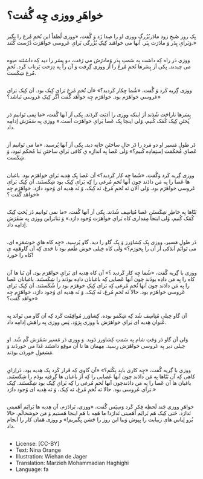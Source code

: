 # خواهَرِ ووزی چِه گُفت؟

##
یِک روز صُبحِ زود مادَربُزُرگِ ووزی او را صِدا زَد وَ گُفت، «ووزی لُطفاً این تُخمِ مُرغ را بِگیر وَبَرایِ پِدَر وَ مادَرَت بِبَر. آنها می خواهَند کِیکِ بُزُرگی بَرایِ عَروسی خواهَرَت دُرُست کُنَند.»

##
ووزی دَر راه کِه داشت بِه سَمتِ پِدَر وَمادرَش می رَفت، دو پِسَر را دید کِه داشتَند میوِه می چیدند. یِکی اَز پِسَرها تُخمِ مُرغ را اَز ووزی گِرِفت وَ آن را بِه دِرَخت پَرتاب کَرد. تُخمِ مُرغ شِکَست.

##
ووزی گِریه کَرد وَ گُفت، «شُما چِکار کَردید؟» «آن تُخمِ مُرغ بَرایِ کِیک بود. آن کِیک بَرایِ عَروسی خواهَرَم بود. خواهَرَم چِه خواهَد گُفت اَگَر کِیکِ عَروسی نَباشَد؟»

##
پِسَرها ناراحَت شُدَند اَز اینکه ووزی را اَذیَت کَردَند. یِکی اَز آنها گُفت، «ما نِمی تَوانیم دَر پُختَنِ کِیک کُمَک کُنیم، وَلی اینجا یِک عَصا بَرایِ خواهَرَت اَست.» ووزی بِه سَفَرَش اِدامِه داد.

##
دَر طولِ مَسیر او دو مَرد را دَر حالِ ساختَنِ خانِه دید. یِکی اَز آنها پُرسید، «ما می تَوانیم اَز عَصایِ مُحکَمَت اِستِفادِه کُنیم؟» وَلی عَصا بِه اَندازِه یِ کافی بَرایِ ساختَنِ بَنا مُحکَم نَبود، وَ شِکَست.

##
ووزی گِریه کَرد وَگُفت، «شُما چِه کار کَردید؟» آن عَصا یِک هِدیه بَرایِ خواهَرَم بود. باغبان ها عَصا را بِه مَن دادَند چون آنها تُخمِ مُرغی را کِه بَرایِ کِیک بود شِکَستَند. آن کِیک بَرایِ عَروسی خواهَرَم بود. وَلی اَلان نَه تُخمِ مُرغ، نَه کِیک، وَ نَه هِدیه ای وُجود دارَد. خواهَرَم چِه خواهَد گُفت ؟»

##
بَنّاها بِه خاطِرِ شِکَستَنِ عَصا مُتِاسِف شُدَند. یِکی اَز آنها گُفت، «ما نمی تَوانیم دَر پُختِ کِیک کُمَک کُنیم، وَلی اینجا مِقداری کاه بَرایِ خواهَرَت وُجود دارَد.» وَ بَنابَراین ووزی بِه سَفَرَش اِدامِه داد.

##
دَر طولِ مَسیر، ووزی یِک کِشاوَرز وَ یِک گاو را دید. گاو پُرسید، «چِه کاه هایِ خوشمَزِه ای، می تَوانَم اَندَکی اَز آن را بِخورَم؟» وَلی کاه خِیلی خوش طَعم بود تا حَدی کِه آن گاوهَمِه یِ کاه را خورد!

##
ووزی با گِریه گُفت، «شُما چِه کار کَردید ؟» آن کاه هِدیه ای بَرایِ خواهَرَم بود. آن بَنا ها آن کاه را بِه مَن دادِه بودَند چون آنها عَصایی کِه باغبانان دادِه بودَند را شِکَستَند. باغبانان عَصا را بِه مَن دادَند چون آنها تُخمِ مُرغی کِه بَرایِ کِیکِ خوهَرَم بود را شُکَستَند. آن کِیک بَرایِ عَروسی خواهَرَم بود. حالا نَه تُخمِ مُرغ، نَه کِیک، وَ نَه هِدیه ای وُجود دارَد، خواهَرَم چِه خواهَد گُفت؟»

##
آن گاو خِیلی مُتِاسِف شُد کِه شِکَمو بوده. کِشاوَرز مُوافِقَت کَرد کِه آن گاو می تَوانَد بِه عُنوانِ هِدیه ای بَرایِ خواهَرَش با ووزی بِرَوَد. پَس ووزی بِه راهَش اِدامِه داد.

##
وَلی آن گاو دَر وَقتِ شام بِه سَمتِ کِشاوَرز دَوید. وَ ووزی دَر مَسیر سَفَرَش گُم شُد. او خِیلی دیر بِه عَروسی خواهَرَش رِسید. مِهمان ها تا آن موقِع داشتَند غَذا می خوردَند وَ مَشغولِ خوردَن بودَند.

##
ووزی با گِریه گُفت، «چِه کاری باید بِکُنَم؟» «آن گاوی کِه فَرار کَرد یِک هِدیه بود، دَراِزایِ کاهی کِه آن بَنّاها بِه مَن دادَند چون آنها عَصایی را کِه اَز باغبان ها گِرِفتِه بودَم را شِکَستَند. باغبان ها آن عَصا را بِه مَن دادَندچون آنها تُخمِ مُرغی را کِه بَرایِ کِیک بود شِکَستَند. کِیک بَرایِ عَروسی بود. حالا نَه تُخمِ مُرغ، نَه کِیک، وَ نَه هِدیه ای وُجود دارَد.»

##
خواهَرِ ووزی چَند لَحظِه فِکر کَرد وَسِپَس گُفت، «ووزی، بَرادَرَم، آن هِدیه ها بَرایَم اَهَمیتی نَدارَد. حَتی کِیک هَم بَرایَم اَهَمیتی نَدارَد! ما هَمِه با هَم اینجا هَستیم وَ مَن خوشحالَم. حالا بُرو لِباس هایِ زیبایت را بِپوش وَبیا این روز را جَشن بِگیریم!» و ووزی هَمان کار را اَنجام داد.

##
* License: [CC-BY]
* Text: Nina Orange
* Illustration: Wiehan de Jager
* Translation: Marzieh Mohammadian Haghighi
* Language: fa
